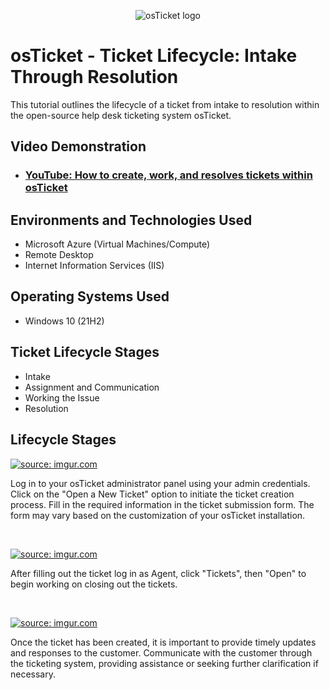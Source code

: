 <p align="center">
<img src="https://i.imgur.com/Clzj7Xs.png" alt="osTicket logo"/>
</p>

<h1>osTicket - Ticket Lifecycle: Intake Through Resolution</h1>
This tutorial outlines the lifecycle of a ticket from intake to resolution within the open-source help desk ticketing system osTicket.<br />


<h2>Video Demonstration</h2>

- ### [YouTube: How to create, work, and resolves tickets within osTicket](https://youtu.be/5oODWvlAbXo)

<h2>Environments and Technologies Used</h2>

- Microsoft Azure (Virtual Machines/Compute)
- Remote Desktop
- Internet Information Services (IIS)

<h2>Operating Systems Used </h2>

- Windows 10</b> (21H2)

<h2>Ticket Lifecycle Stages</h2>

- Intake
- Assignment and Communication
- Working the Issue
- Resolution

<h2>Lifecycle Stages</h2>

<p>
<a href="https://imgur.com/iJtUFce"><img src="https://i.imgur.com/iJtUFce.png" title="source: imgur.com" /></a>
</p>
<p>
Log in to your osTicket administrator panel using your admin credentials. Click on the "Open a New Ticket" option to initiate the ticket creation process.
Fill in the required information in the ticket submission form. The form may vary based on the customization of your osTicket installation.
</p>
<br />

<p>
<a href="https://imgur.com/K1lEecG"><img src="https://i.imgur.com/K1lEecG.png" title="source: imgur.com" /></a>
</p>
<p>
After filling out the ticket log in as Agent, click "Tickets", then "Open" to begin working on closing out the tickets.
</p>
<br />

<p>
<a href="https://imgur.com/fgun5O4"><img src="https://i.imgur.com/fgun5O4.png" title="source: imgur.com" /></a>
</p>  
<p>
Once the ticket has been created, it is important to provide timely updates and responses to the customer. Communicate with the customer through the ticketing system, providing assistance or seeking further clarification if necessary.
</p>
<br />
